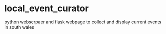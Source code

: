 # local_event_curator
python webscrpaer and flask webpage to collect and display current events in south wales

